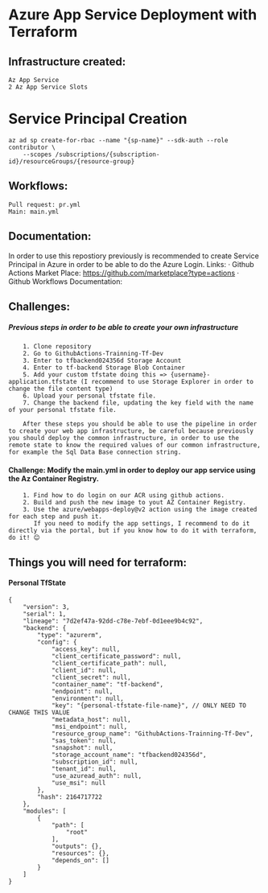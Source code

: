 # Azure App Service Deployment with Terraform

## Infrastructure created:
    Az App Service
    2 Az App Service Slots

# Service Principal Creation
    az ad sp create-for-rbac --name "{sp-name}" --sdk-auth --role contributor \
        --scopes /subscriptions/{subscription-id}/resourceGroups/{resource-group}

## Workflows:
    Pull request: pr.yml
    Main: main.yml

## Documentation:
  In order to use this repostiory previously is recommended to create Service Principal in Azure in order to be able to do the Azure Login.
  Links:
    · Github Actions Market Place: https://github.com/marketplace?type=actions
    · Github Workflows Documentation: 

## Challenges:
  ##### Previous steps in order to be able to create your own infrastructure
        1. Clone repository
        2. Go to GithubActions-Trainning-Tf-Dev
        3. Enter to tfbackend024356d Storage Account
        4. Enter to tf-backend Storage Blob Container
        5. Add your custom tfstate doing this => {username}-application.tfstate (I recommend to use Storage Explorer in order to change the file content type)
        6. Upload your personal tfstate file.
        7. Change the backend file, updating the key field with the name of your personal tfstate file.
        
        After these steps you should be able to use the pipeline in order to create your web app infrastructure, be careful because previously you should deploy the common infrastructure, in order to use the remote state to know the required values of our common infrastructure, for example the Sql Data Base connection string.

  #### Challenge: Modify the main.yml in order to deploy our app service using the Az Container Registry.
        1. Find how to do login on our ACR using github actions.
        2. Build and push the new image to yout AZ Container Registry.
        3. Use the azure/webapps-deploy@v2 action using the image created for each step and push it. 
           If you need to modify the app settings, I recommend to do it directly via the portal, but if you know how to do it with terraform, do it! 😊

## Things you will need for terraform:

#### Personal TfState
    {
        "version": 3,
        "serial": 1,
        "lineage": "7d2ef47a-92dd-c78e-7ebf-0d1eee9b4c92",
        "backend": {
            "type": "azurerm",
            "config": {
                "access_key": null,
                "client_certificate_password": null,
                "client_certificate_path": null,
                "client_id": null,
                "client_secret": null,
                "container_name": "tf-backend",
                "endpoint": null,
                "environment": null,
                "key": "{personal-tfstate-file-name}", // ONLY NEED TO CHANGE THIS VALUE
                "metadata_host": null,
                "msi_endpoint": null,
                "resource_group_name": "GithubActions-Trainning-Tf-Dev",
                "sas_token": null,
                "snapshot": null,
                "storage_account_name": "tfbackend024356d",
                "subscription_id": null,
                "tenant_id": null,
                "use_azuread_auth": null,
                "use_msi": null
            },
            "hash": 2164717722
        },
        "modules": [
            {
                "path": [
                    "root"
                ],
                "outputs": {},
                "resources": {},
                "depends_on": []
            }
        ]
    }
    